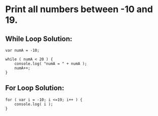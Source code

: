 # Print all numbers between -10 and 19.

## While Loop Solution:

```
var numA = -10;

while ( numA < 20 ) {
	console.log( "numA = " + numA );
	numA++;
}
```

## For Loop Solution:

```
for ( var i = -10; i <=19; i++ ) {
	console.log( i );
}
```
